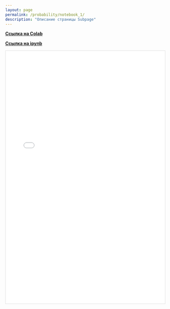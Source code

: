 ```yaml
---
layout: page
permalink: /probability/notebook_1/
description: "Описание страницы Subpage"
---
```

**<a href="https://colab.research.google.com/drive/1iqS92DErz6u2xhVP_n5iOAHECZM-n86V?usp=sharing#scrollTo=3mUNKa3jSBPp">Ссылка на Colab</a>**

**<a href="https://github.com/Mikrobic/ai_mephi/blob/main/pages/probability/jupyter/НаивныйБайес.ipynb">Ссылка на ipynb</a>**

<div class="gif-container">
  <!-- Вместо картинки используем iframe для встраивания HTML -->
  <iframe src="{{'/public/notebook_html/НаивныйБайес.html' | absolute_url }}" 
          alt="Notebook про броадкастинг" 
          style="width: 100%; height: 800px; display: block; margin: 0 auto 20px; border: 1px solid #ddd;">
  </iframe>
</div>